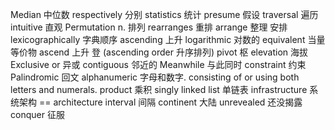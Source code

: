 Median 中位数
respectively 分别
statistics 统计
presume 假设
traversal 遍历
intuitive 直观
Permutation n. 排列
rearranges 重排
arrange 整理 安排
lexicographically 字典顺序
ascending 上升
logarithmic 对数的
equivalent 当量 等价物
ascend 上升 登 (ascending order 升序排列)
pivot 枢
elevation 海拔
Exclusive or 异或
contiguous 邻近的
Meanwhile 与此同时
constraint 约束
Palindromic 回文
alphanumeric 字母和数字.  consisting of or using both letters and numerals.
product 乘积
singly linked list 单链表
infrastructure 系统架构 == architecture
interval 间隔
continent 大陆
unrevealed 还没揭露
conquer 征服